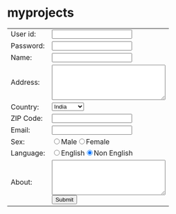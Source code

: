 myprojects
==========
<html>
<head>
</head>
<body>
<table>
<tr><td>User id:</td><td><input type=text></td></tr>
<tr><td>Password:</td><td><input type=password></td></tr>
<tr><td>Name:   </td><td> <input type=text></td></tr>
<tr><td>Address: </td><td><textarea rows="5" cols="30"></textarea></td></tr>
<tr><td>Country: </td><td><select>
         <option>India</option>
		 <option>Pakistan</option>
		 <option>USA</option>
		 <option>UK</option>
          </select><br></td></tr>
<tr><td>ZIP Code: </td><td><input type=numeric></td></tr>
<tr><td>Email:    </td><td><input type=alpha numeric></td></tr>
<tr><td>Sex:      </td><td><input type="radio" name="group1" value="M" checked>Male<input type="radio" name="group1" value="F" checked>Female<br></td></tr>
<tr><td>Language: </td><td><input type="radio" name="group1" Value="E" checked>English<input type="radio" name="group1" value="N" checked>Non English<br>
<tr><td>About:    </td><td><textarea rows="5" cols="30"></textarea><br>
                   <input type=Submit></td></tr>
</body>
</html>		  
		 
		
